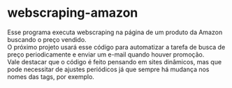 # webscraping-amazon

Esse programa executa webscraping na página de um produto da Amazon buscando o preço vendido. 
<br>O próximo projeto usará esse código para automatizar a tarefa de busca de preço periodicamente e enviar um e-mail quando houver promoção.
<br>Vale destacar que o código é feito pensando em sites dinâmicos, mas que pode necessitar de ajustes periódicos já que sempre há mudança nos nomes das tags, por exemplo.
